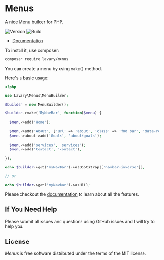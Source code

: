 # Menus

A nice Menu builder for PHP.


![Version](http://img.shields.io/packagist/v/lavary/menus.svg?style=flat-square)
![Build](http://img.shields.io/travis/lavary/menus.svg?style=flat-square)


* [Documentation](https://github.com/lavary/menus/wiki/Menus)

To install it, use composer:

```bash
composer require lavary/menus
```

You can create a menu by using `make()` method.

Here's a basic usage:

```php
<?php

use Lavary\Menus\MenuBuilder;

$builder = new MenuBuilder();

$builder->make('MyNavBar', function($menu) {
  
  $menu->add('Home');
  
  $menu->add('About', ['url' => 'about', 'class' => 'foo bar', 'data-role' => 'item'])->data('weight', 15);
  $menu->about->add('Goals', 'about/goals');
  
  $menu->add('services', 'services');
  $menu->add('Contact', 'contact');
  
});

echo $builder->get('myNavBar')->asBootstrap(['navbar-inverse']);

// or

echo $builder->get('myNavBar')->asUl();
```

Please checkout the [documentation](https://github.com/lavary/menus/wiki/Menus) to learn about all the features.


## If You Need Help

Please submit all issues and questions using GitHub issues and I will try to help you.


## License

*Menus* is free software distributed under the terms of the MIT license.

